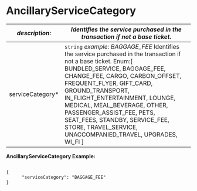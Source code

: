 
# AncillaryServiceCategory

| *description*: | *Identifies the service purchased in the transaction if not a base ticket.*|
|----|----|
| serviceCategory* |    ``` string ```   *example: BAGGAGE_FEE*  Identifies the service purchased in the transaction if not a base ticket. Enum:[ BUNDLED_SERVICE, BAGGAGE_FEE, CHANGE_FEE, CARGO, CARBON_OFFSET, FREQUENT_FLYER, GIFT_CARD, GROUND_TRANSPORT, IN_FLIGHT_ENTERTAINMENT, LOUNGE, MEDICAL, MEAL_BEVERAGE, OTHER, PASSENGER_ASSIST_FEE, PETS, SEAT_FEES, STANDBY, SERVICE_FEE, STORE, TRAVEL_SERVICE, UNACCOMPANIED_TRAVEL, UPGRADES, WI_FI ]|


**AncillaryServiceCategory Example:**

```{r}

{
      "serviceCategory": "BAGGAGE_FEE"
}
```  







